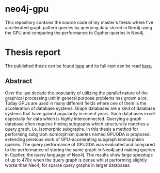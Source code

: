 # neo4j-gpu
This repository contains the source code of my master's thesis where I've accelerated graph pattern queries by querying data stored in Neo4j using the GPU and comparing the performance to Cypher-queries in Neo4j.

# Thesis report
The published thesis can be found [here](http://uu.diva-portal.org/smash/record.jsf?pid=diva2%3A1056415&dswid=-7116#sthash.K6R0JhDe.dpbs) and its full-text can be read [here.](http://uu.diva-portal.org/smash/get/diva2:1056415/FULLTEXT01.pdf)

## Abstract
Over the last decade the popularity of utilizing the parallel nature of the graphical processing unit in general purpose problems has grown a lot. Today GPUs are used in many different fields where one of them is the acceleration of database systems. Graph databases are a kind of database systems that have gained popularity in recent years. Such databases excel especially for data which is highly interconnected. Querying a graph database often requires finding subgraphs which structurally matches a query graph, i.e. isomorphic subgraphs. In this thesis a method for performing subgraph isomorphism queries named GPUGDA is proposed, extending previous work of GPU-accelerating subgraph isomorphism queries. The query performance of GPUGDA was evaluated and compared to the performance of storing the same graph in Neo4j and making queries in Cypher, the query language of Neo4j. The results show large speedups of up to 470x when the query graph is dense whilst performing slightly worse than Neo4j for sparse query graphs in larger databases.
